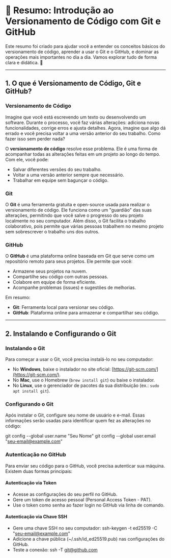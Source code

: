 # 📑 Resumo: Introdução ao Versionamento de Código com Git e GitHub

Este resumo foi criado para ajudar você a entender os conceitos básicos do versionamento de código, aprender a usar o Git e o GitHub, e dominar as operações mais importantes no dia a dia. Vamos explorar tudo de forma clara e didática. 🚀

---

## **1. O que é Versionamento de Código, Git e GitHub?**

### **Versionamento de Código**
Imagine que você está escrevendo um texto ou desenvolvendo um software. Durante o processo, você faz várias alterações: adiciona novas funcionalidades, corrige erros e ajusta detalhes. Agora, imagine que algo dá errado e você precisa voltar a uma versão anterior do seu trabalho. Como fazer isso sem perder nada?

O **versionamento de código** resolve esse problema. Ele é uma forma de acompanhar todas as alterações feitas em um projeto ao longo do tempo. Com ele, você pode:
- Salvar diferentes versões do seu trabalho.
- Voltar a uma versão anterior sempre que necessário.
- Trabalhar em equipe sem bagunçar o código.

### **Git**
O **Git** é uma ferramenta gratuita e open-source usada para realizar o versionamento de código. Ele funciona como um "guardião" das suas alterações, permitindo que você salve o progresso do seu projeto localmente no seu computador. Além disso, o Git facilita o trabalho colaborativo, pois permite que várias pessoas trabalhem no mesmo projeto sem sobrescrever o trabalho uns dos outros.

### **GitHub**
O **GitHub** é uma plataforma online baseada em Git que serve como um repositório remoto para seus projetos. Ele permite que você:
- Armazene seus projetos na nuvem.
- Compartilhe seu código com outras pessoas.
- Colabore em equipe de forma eficiente.
- Acompanhe problemas (issues) e sugestões de melhorias.

Em resumo:
- **Git**: Ferramenta local para versionar seu código.
- **GitHub**: Plataforma online para armazenar e compartilhar seu código.

---

## **2. Instalando e Configurando o Git**

### **Instalando o Git**
Para começar a usar o Git, você precisa instalá-lo no seu computador:
- No **Windows**, baixe o instalador no site oficial: [https://git-scm.com/](https://git-scm.com/).
- No **Mac**, use o Homebrew (`brew install git`) ou baixe o instalador.
- No **Linux**, use o gerenciador de pacotes da sua distribuição (ex.: `sudo apt install git`).

### **Configurando o Git**
Após instalar o Git, configure seu nome de usuário e e-mail. Essas informações serão usadas para identificar quem fez as alterações no código:

git config --global user.name "Seu Nome"
git config --global user.email "seu-email@example.com"

### **Autenticação no GitHub**
Para enviar seu código para o GitHub, você precisa autenticar sua máquina. Existem duas formas principais:

#### **Autenticação via Token**
- Acesse as configurações do seu perfil no GitHub.
- Gere um token de acesso pessoal (Personal Access Token - PAT).
- Use o token como senha ao fazer login no GitHub via linha de comando.

#### **Autenticação via Chave SSH**
- Gere uma chave SSH no seu computador:
    ssh-keygen -t ed25519 -C "seu-email@example.com"
- Adicione a chave pública (~/.ssh/id_ed25519.pub) nas configurações do GitHub.
- Teste a conexão:
    ssh -T git@github.com